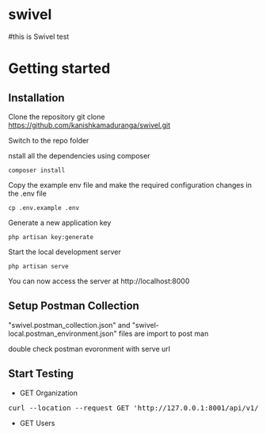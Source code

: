 # swivel

#this is Swivel test 


# Getting started

## Installation

Clone the repository
git clone https://github.com/kanishkamaduranga/swivel.git 

Switch to the repo folder

nstall all the dependencies using composer

    composer install

Copy the example env file and make the required configuration changes in the .env file

    cp .env.example .env

Generate a new application key

    php artisan key:generate

Start the local development server

    php artisan serve

You can now access the server at http://localhost:8000

## Setup Postman Collection

 "swivel.postman_collection.json" and "swivel-local.postman_environment.json" files are import to post man
 
double check postman evoronment with serve url 
 
 
## Start Testing

- GET Organization
<pre>
curl --location --request GET 'http://127.0.0.1:8001/api/v1/organization?page=3&limit=10'
</pre>

- GET Users
